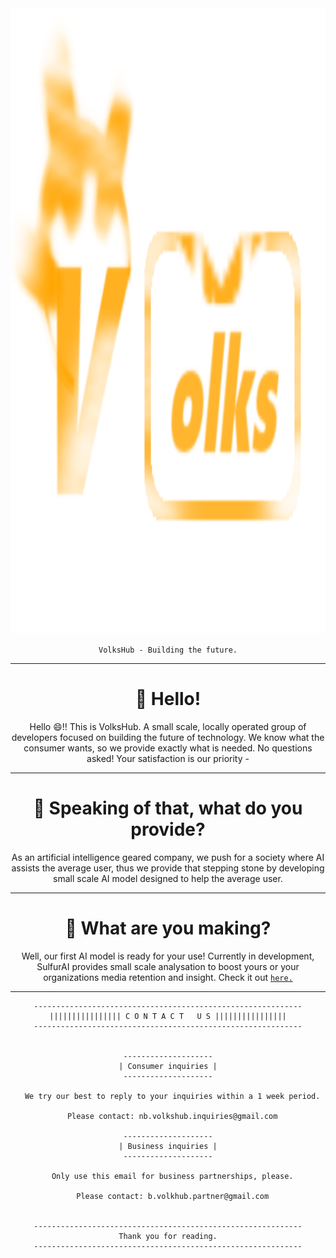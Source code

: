 <div align="center">

<img src="https://github.com/VolksHub/.github/blob/main/GitHub/images/vhlogot.png?raw=true" height="1000">

`VolksHub - Building the future.`

---

# 👋 Hello!

Hello 😄!! This is VolksHub. A small scale, locally operated group of developers focused on building the future of technology.
We know what the consumer wants, so we provide exactly what is needed. No questions asked! Your satisfaction is our priority -

---

# 🤔 Speaking of that, what do you provide?

As an artificial intelligence geared company, we push for a society where AI assists the average user, thus we provide that stepping stone by developing small scale AI model designed to help the average user.

---

# 🔨 What are you making?

Well, our first AI model is ready for your use! Currently in development, SulfurAI provides small scale analysation to boost yours or your organizations media retention and insight.
Check it out <a href="https://github.com/notvolks/SulfurAI-1.3"><code>here.</code></a>

---

```
------------------------------------------------------------
|||||||||||||||| C O N T A C T   U S ||||||||||||||||
------------------------------------------------------------


--------------------
| Consumer inquiries |
--------------------

  We try our best to reply to your inquiries within a 1 week period.
  
  Please contact: nb.volkshub.inquiries@gmail.com

--------------------
| Business inquiries |
--------------------

  Only use this email for business partnerships, please.
  
  Please contact: b.volkhub.partner@gmail.com


------------------------------------------------------------
Thank you for reading.
------------------------------------------------------------

```

